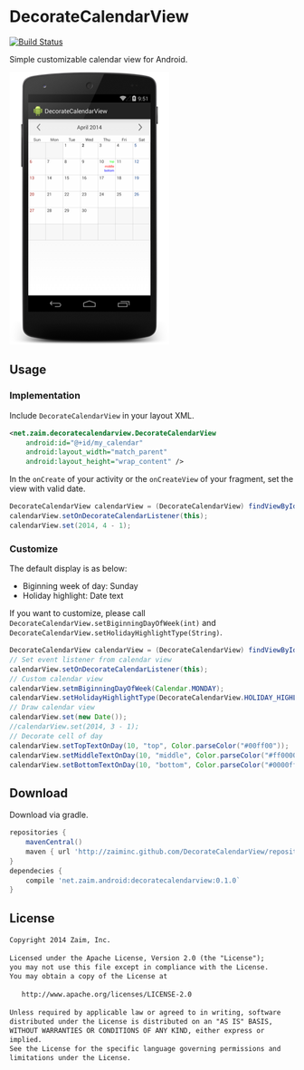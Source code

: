 DecorateCalendarView
====================

[![Build Status](https://travis-ci.org/zaiminc/DecorateCalendarView.svg?branch=master)](https://travis-ci.org/zaiminc/DecorateCalendarView)

Simple customizable calendar view for Android.

![Screenshot](screenshot.png)


Usage
-----

### Implementation

Include `DecorateCalendarView` in your layout XML.

```xml
<net.zaim.decoratecalendarview.DecorateCalendarView
    android:id="@+id/my_calendar"
    android:layout_width="match_parent"
    android:layout_height="wrap_content" />
```

In the `onCreate` of your activity or the `onCreateView` of your fragment, set the view with valid date.

```java
DecorateCalendarView calendarView = (DecorateCalendarView) findViewById(R.id.my_calendar);
calendarView.setOnDecorateCalendarListener(this);
calendarView.set(2014, 4 - 1);
```

### Customize

The default display is as below:

* Biginning week of day: Sunday
* Holiday highlight: Date text

If you want to customize, please call `DecorateCalendarView.setBiginningDayOfWeek(int)` and `DecorateCalendarView.setHolidayHighlightType(String)`.

```java
DecorateCalendarView calendarView = (DecorateCalendarView) findViewById(R.id.my_calendar);
// Set event listener from calendar view
calendarView.setOnDecorateCalendarListener(this);
// Custom calendar view
calendarView.setmBiginningDayOfWeek(Calendar.MONDAY);
calendarView.setHolidayHighlightType(DecorateCalendarView.HOLIDAY_HIGHLIGHT_TYPE_BACKGROUND);
// Draw calendar view
calendarView.set(new Date());
//calendarView.set(2014, 3 - 1);
// Decorate cell of day
calendarView.setTopTextOnDay(10, "top", Color.parseColor("#00ff00"));
calendarView.setMiddleTextOnDay(10, "middle", Color.parseColor("#ff0000"));
calendarView.setBottomTextOnDay(10, "bottom", Color.parseColor("#0000ff"));
```

Download
-----

Download via gradle.

```groovy
repositories {
    mavenCentral()
    maven { url 'http://zaiminc.github.com/DecorateCalendarView/repository' }
}
dependecies {
    compile 'net.zaim.android:decoratecalendarview:0.1.0`
}
```

License
-----


    Copyright 2014 Zaim, Inc.

    Licensed under the Apache License, Version 2.0 (the "License");
    you may not use this file except in compliance with the License.
    You may obtain a copy of the License at

       http://www.apache.org/licenses/LICENSE-2.0

    Unless required by applicable law or agreed to in writing, software
    distributed under the License is distributed on an "AS IS" BASIS,
    WITHOUT WARRANTIES OR CONDITIONS OF ANY KIND, either express or implied.
    See the License for the specific language governing permissions and
    limitations under the License.
